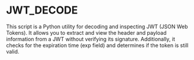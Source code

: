 # JWT_DECODE
This script is a Python utility for decoding and inspecting JWT (JSON Web Tokens). It allows you to extract and view the header and payload information from a JWT without verifying its signature. Additionally, it checks for the expiration time (exp field) and determines if the token is still valid.
